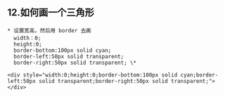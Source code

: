 ## 12.如何画一个三角形

    * 设置宽高，然后用 border 去画
      width：0;
      height:0;
      border-bottom:100px solid cyan;
      border-left:50px solid transparent;
      border-right:50px solid transparent; \*

    <div style="width:0;height:0;border-bottom:100px solid cyan;border-left:50px solid transparent;border-right:50px solid transparent;"></div>
